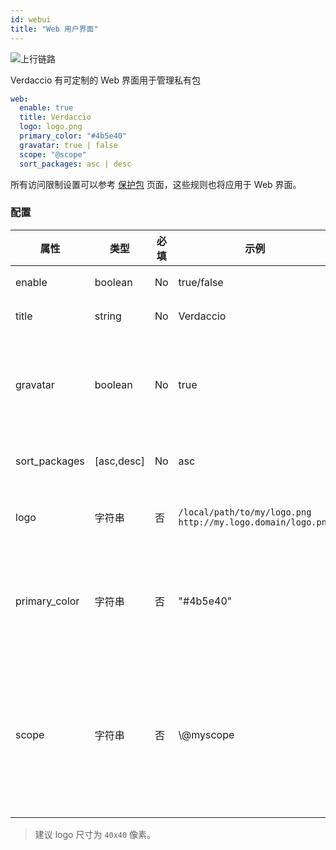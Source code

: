 ```yaml
---
id: webui
title: "Web 用户界面"
---
```


![上行链路](https://user-images.githubusercontent.com/558752/52916111-fa4ba980-32db-11e9-8a64-f4e06eb920b3.png)

Verdaccio 有可定制的 Web 界面用于管理私有包

```yaml
web:
  enable: true
  title: Verdaccio
  logo: logo.png
  primary_color: "#4b5e40"
  gravatar: true | false
  scope: "@scope"
  sort_packages: asc | desc
```

所有访问限制设置可以参考 [保护包](protect-your-dependencies.md) 页面，这些规则也将应用于 Web 界面。

### 配置

| 属性            | 类型         | 必填 | 示例                                                            | 支持         | 描述                                                                     |
| ------------- | ---------- | -- | ------------------------------------------------------------- | ---------- | ---------------------------------------------------------------------- |
| enable        | boolean    | No | true/false                                                    | all        | 允许显示网页界面                                                               |
| title         | string     | No | Verdaccio                                                     | all        | HTML 页眉标题说明                                                            |
| gravatar      | boolean    | No | true                                                          | `>v4`   | Gravatars will be generated under the hood if this property is enabled |
| sort_packages | [asc,desc] | No | asc                                                           | `>v4`   | 默认情况下，私有包按升序排序                                                         |
| logo          | 字符串        | 否  | `/local/path/to/my/logo.png` `http://my.logo.domain/logo.png` | 任意路径       | logo 所在的 URI 路径（顶部 logo）                                               |
| primary_color | 字符串        | 否  | "#4b5e40"                                                     | `>4`    | The primary color to use throughout the UI (header, etc)               |
| scope         | 字符串        | 否  | \\@myscope                                                  | `>v3.x` | 如果要为特定模块作用域使用此registry，请指定该作用域，在webui指南页眉内设置它（注释：escape @ with \\@)  |

> 建议 logo 尺寸为 `40x40` 像素。